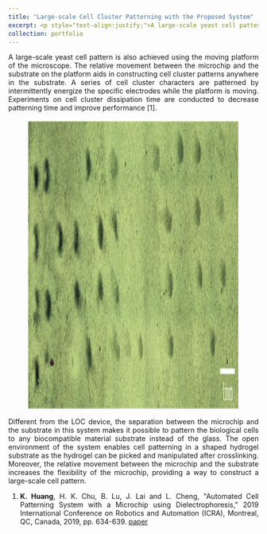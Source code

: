 ```yaml
---
title: "Large-scale Cell Cluster Patterning with the Proposed System"
excerpt: <p style="text-align:justify;">A large-scale yeast cell pattern is achieved using the moving platform of the microscope. The relative movement between the microchip and the substrate on the platform aids in constructing cell cluster patterns anywhere in the substrate. <br/><img src="/images/large_cell_pattern.png" width="768" height="193.3"></p>
collection: portfolio
---
```


<p style="text-align:justify;">A large-scale yeast cell pattern is also achieved using the moving platform of the microscope. The relative movement between the microchip and the substrate on the platform aids in constructing cell cluster patterns anywhere in the substrate. A series of cell cluster characters are patterned by intermittently energize the specific electrodes while the platform is moving. Experiments on cell cluster dissipation time are conducted to decrease patterning time and improve performance [1].</p>

<figure>
  <img src="/images/large_cell_pattern.png" width="768" height="583"/>
</figure>

<p style="text-align:justify;">Different from the LOC device, the separation between the microchip and the substrate in this system makes it possible to pattern the biological cells to any biocompatible material substrate instead of the glass. The open environment of the system enables cell patterning in a shaped hydrogel substrate as the hydrogel can be picked and manipulated after crosslinking. Moreover, the relative movement between the microchip and the substrate increases the flexibility of the microchip, providing a way to construct a large-scale cell pattern.</p>

<ol>
<li><p style="text-align:justify;"><strong>K. Huang</strong>, H. K. Chu, B. Lu, J. Lai and L. Cheng, "Automated Cell Patterning System with a Microchip using Dielectrophoresis," 2019 International Conference on Robotics and Automation (ICRA), Montreal, QC, Canada, 2019, pp. 634-639. <a href="/files/icra_2019.pdf">paper</a></p></li>
</ol>
